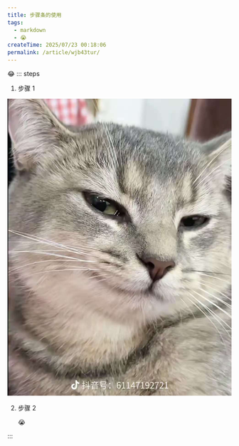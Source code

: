 ```yaml
---
title: 步骤条的使用
tags:
  - markdown
  - 😭
createTime: 2025/07/23 00:18:06
permalink: /article/wjb43tur/
---
```

😂
::: steps

1. 步骤 1

  ![alt text](../img/50d82e0f44161484e9096856ae896b7.jpg)

2. 步骤 2

    😭

:::